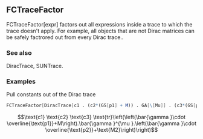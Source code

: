 ##  FCTraceFactor 

FCTraceFactor[expr] factors out all expressions inside a trace to which the trace doesn't apply. For example, all objects that are not Dirac matrices can be safely factrored out from every Dirac trace..

###  See also 

DiracTrace, SUNTrace.

###  Examples 

Pull constants out of the Dirac trace

```mathematica
FCTraceFactor[DiracTrace[c1 . (c2*(GS[p1] + M)) . GA[\[Mu]] . (c3*(GS[p2] + M2))]]
```

$$\text{c1} \text{c2} \text{c3} \text{tr}\left(\left(\bar{\gamma }\cdot \overline{\text{p1}}+M\right).\bar{\gamma }^{\mu }.\left(\bar{\gamma }\cdot \overline{\text{p2}}+\text{M2}\right)\right)$$